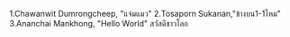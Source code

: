﻿1.Chawanwit Dumrongcheep, "แจ่มแมว"
2.Tosaporn Sukanan,"ข้างบน1-1ไหม"
3.Ananchai Mankhong, "Hello World" สวัสดีชาวโลก


